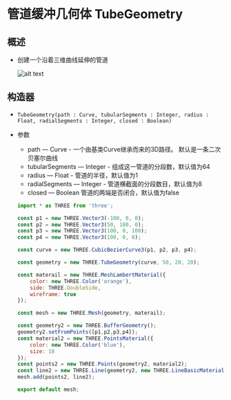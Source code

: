 # 管道缓冲几何体 TubeGeometry

## 概述

+ 创建一个沿着三维曲线延伸的管道

  ![alt text](images/管道缓冲几何体.gif)

## 构造器

+ `TubeGeometry(path : Curve, tubularSegments : Integer, radius : Float, radialSegments : Integer, closed : Boolean)`

+ 参数

  + path — Curve - 一个由基类Curve继承而来的3D路径。 默认是一条二次贝塞尔曲线
  + tubularSegments — Integer - 组成这一管道的分段数，默认值为64
  + radius — Float - 管道的半径，默认值为1
  + radialSegments — Integer - 管道横截面的分段数目，默认值为8
  + closed — Boolean 管道的两端是否闭合，默认值为false

  ```js
  import * as THREE from 'three';

  const p1 = new THREE.Vector3(-100, 0, 0);
  const p2 = new THREE.Vector3(50, 100, 0);
  const p3 = new THREE.Vector3(100, 0, 100);
  const p4 = new THREE.Vector3(100, 0, 0);

  const curve = new THREE.CubicBezierCurve3(p1, p2, p3, p4);

  const geometry = new THREE.TubeGeometry(curve, 50, 20, 20);

  const materail = new THREE.MeshLambertMaterial({
      color: new THREE.Color('orange'),
      side: THREE.DoubleSide,
      wireframe: true
  });

  const mesh = new THREE.Mesh(geometry, materail);

  const geometry2 = new THREE.BufferGeometry();
  geometry2.setFromPoints([p1,p2,p3,p4]);
  const material2 = new THREE.PointsMaterial({
      color: new THREE.Color('blue'),
      size: 10
  });
  const points2 = new THREE.Points(geometry2, material2);
  const line2 = new THREE.Line(geometry2, new THREE.LineBasicMaterial());
  mesh.add(points2, line2);

  export default mesh;
  ```

